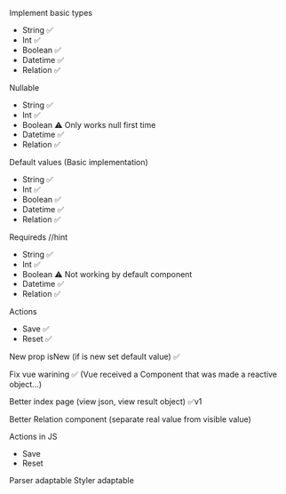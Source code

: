 Implement basic types

- String ✅
- Int ✅
- Boolean ✅
- Datetime ✅
- Relation ✅

Nullable

- String ✅
- Int ✅
- Boolean ⚠️ Only works null first time
- Datetime ✅
- Relation ✅

Default values (Basic implementation)

- String ✅
- Int ✅
- Boolean ✅
- Datetime ✅
- Relation ✅

Requireds //hint

- String ✅
- Int ✅
- Boolean ⚠️ Not working by default component
- Datetime ✅
- Relation ✅

Actions

- Save ✅
- Reset ✅

New prop isNew (if is new set default value) ✅

Fix vue warining ✅
(Vue received a Component that was made a reactive object...)

Better index page (view json, view result object) ✅v1

Better Relation component
(separate real value from visible value)

Actions in JS

- Save
- Reset

Parser adaptable
Styler adaptable
